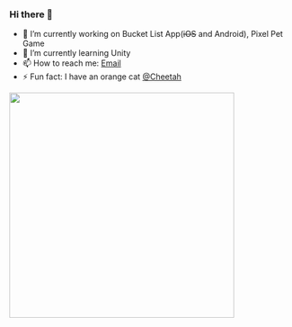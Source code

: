 ### Hi there 👋

<!--
**zyzeng1412/zyzeng1412** is a ✨ _special_ ✨ repository because its `README.md` (this file) appears on your GitHub profile.

Here are some ideas to get you started:

- 🔭 I’m currently working on ...
- 🌱 I’m currently learning ...
- 👯 I’m looking to collaborate on ...
- 🤔 I’m looking for help with ...
- 💬 Ask me about ...
- 📫 How to reach me: ...
- 😄 Pronouns: ...
- ⚡ Fun fact: ...

![Programmer](https://i.pinimg.com/originals/db/23/e2/db23e24f4196be2c7433ab8cd33015b0.jpg)
-->

- 🔭 I’m currently working on Bucket List App(~~iOS~~ and Android), Pixel Pet Game
- 🌱 I’m currently learning Unity
- 📫 How to reach me: [Email](mailto:zyzeng1412@gmaCil.com)
- ⚡ Fun fact: I have an orange cat [@Cheetah](https://www.instagram.com/cheetahhanhan/)

<img width="400px" align="left" src="https://github-readme-stats.vercel.app/api/top-langs/?username=zyzeng1412&hide=html&layout=compact" />
